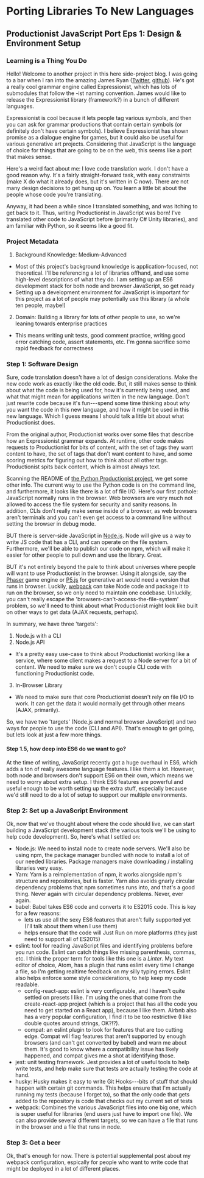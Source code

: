 # Porting Libraries To New Languages
## Productionist JavaScript Port Eps 1: Design & Environment Setup
### Learning is a Thing You Do

Hello!  Welcome to another project in this here side-project blog.  I was going to a bar when I ran into the amazing James Ryan ([Twitter](https://twitter.com/xfoml), [github](http://github.com/james-owen-ryan)). He's got a really cool grammar engine called Expressionist, which has lots of submodules that follow the -ist naming convention.  James would like to release the Expressionist library (framework?) in a bunch of different languages.

Expressionist is cool because it lets people tag various symbols, and then you can ask for grammar productions that contain certain symbols (or definitely don't have certain symbols).  I believe Expressionist has shown promise as a dialogue engine for games, but it could also be useful for various generative art projects.  Considering that JavaScript is the language of choice for things that are going to be on the web, this seems like a port that makes sense.

Here's a weird fact about me: I love code translation work.  I don't have a good reason why.  It's a fairly straight-forward task, with easy constraints (make X do what it already does, but it's written in C now).  There are not many design decisions to get hung up on.  You learn a little bit about the people whose code you're translating.

Anyway, it had been a while since I translated something, and was itching to get back to it.  Thus, writing Productionist in JavaScript was born!  I've translated other code to JavaScript before (primarily C# Unity libraries), and am familiar with Python, so it seems like a good fit.

### Project Metadata
1. Background Knowledge: Medium-Advanced
  * Most of this project's background knowledge is application-focused, not theoretical.  I'll be referencing a lot of libraries offhand, and use some high-level descriptions of what they do. I am setting up an ES6 development stack for both node and browser JavaScript, so get ready
  * Setting up a development environment for JavaScript is important for this project as a lot of people may potentially use this library (a whole ten people, maybe!)
2. Domain: Building a library for lots of other people to use, so we're leaning towards enterprise practices
  * This means writing unit tests, good comment practice, writing good error catching code, assert statements, etc.  I'm gonna sacrifice some rapid feedback for correctness

### Step 1: Software Design

Sure, code translation doesn't have a lot of design considerations.  Make the new code work as exactly like the old code.  But, it still makes sense to think about what the code is being used for, how it's currently being used, and what that might mean for applications written in the new language.  Don't just rewrite code because it's fun---spend some time thinking about _why_ you want the code in this new language, and how it might be used in this new language.  Which I guess means I should talk a little bit about what Productionist does.

From the original author, Productionist works over some files that describe how an Expressionist grammar expands.  At runtime, other code makes requests to Productionist for bits of content, with the set of tags they want content to have, the set of tags that don't want content to have, and some scoring metrics for figuring out how to think about all other tags.  Productionist spits back content, which is almost always text.

Scanning the README of [the Python Productionist project](https://github.com/james-owen-ryan/productionist), we get some other info.  The current way to use the Python code is on the command line, and furthermore, it looks like there is a lot of file I/O.  Here's our first pothole: JavaScript <airquote> normally </airquote> runs in the browser. Web browsers are very much not allowed to access the file system for security and sanity reasons.  In addition, CLIs don't really make sense inside of a browser, as web browsers aren't terminals and you can't even get access to a command line without setting the browser in debug mode.

BUT there is server-side JavaScript in [Node.js](http://nodejs.org/).  Node will give us a way to write JS code that has a CLI, and can operate on the file system.  Furthermore, we'll be able to publish our code on npm, which will make it easier for other people to pull down and use the library.  Great.

BUT it's not entirely beyond the pale to think about universes where people will want to use Productionist in the browser.  Using it alongside, say the [Phaser](http://phaser.io/) game engine or [P5.js](https://p5js.org/) for generative art would need a version that runs in browser.  Luckily, [webpack](https://webpack.js.org/) can take Node code and package it to run on the browser, so we only need to maintain one codebase.  Unluckily, you can't really escape the 'browsers-can't-access-the-file-system' problem, so we'll need to think about what Productionist might look like built on other ways to get data (AJAX requests, perhaps).

In summary, we have three 'targets':
1. Node.js with a CLI
2. Node.js API
  * It's a pretty easy use-case to think about Productionist working like a service, where some client makes a request to a Node server for a bit of content.  We need to make sure we don't couple CLI code with functioning Productionist code.
3. In-Browser Library
  * We need to make sure that core Productionist doesn't rely on file I/O to work.  It can get the data it would normally get through other means (AJAX, primarily).

So, we have two 'targets' (Node.js and normal browser JavaScript) and two ways for people to use the code (CLI and API).  That's enough to get going, but lets look at just a few more things.

#### Step 1.5, how deep into ES6 do we want to go?

At the time of writing, JavaScript recently got a huge overhaul in ES6, which adds a ton of really awesome language features.  I like them a lot.  However, both node and browsers don't support ES6 on their own, which means we need to worry about extra setup.  I think ES6 features are powerful and useful enough to be worth setting up the extra stuff, especially because we'd still need to do a lot of setup to support our multiple environments.

### Step 2: Set up a JavaScript Environment

Ok, now that we've thought about where the code should live, we can start building a JavaScript development stack (the various tools we'll be using to help code development).  So, here's what I settled on:
* Node.js: We need to install node to create node servers.  We'll also be using npm, the package manager bundled with node to install a lot of our needed libraries.  Package managers make downloading / installing libraries very easy.
* Yarn:  Yarn is a reimplementation of npm, it works alongside npm's structure and repositories, but is faster.  Yarn also avoids gnarly circular dependency problems that npm sometimes runs into, and that's a good thing.  Never again with circular dependency problems.  Never, ever again.
* babel: Babel takes ES6 code and converts it to ES2015 code.  This is key for a few reasons:
  * lets us use all the sexy ES6 features that aren't fully supported yet (I'll talk about them when I use them)
  * helps ensure that the code will Just Run on more platforms (they just need to support all of ES2015)
* eslint: tool for reading JavaScript files and identifying problems before you run code.  Eslint can catch things like missing parenthesis, commas, etc.  I think the proper term for tools like this one is a _Linter_.  My text editor of choice, Atom, has a plugin that runs eslint every time I change a file, so I'm getting realtime feedback on my silly typing errors.  Eslint also helps enforce some style considerations, to help keep my code readable.
  * config-react-app: eslint is very configurable, and I haven't quite settled on presets I like.  I'm using the ones that come from the create-react-app project (which is a project that has all the code you need to get started on a React app), because I like them.  Airbnb also has a very popular configuration, I find it to be too restrictive (I like double quotes around strings, OK?!?).
  * compat: an eslint plugin to look for features that are too cutting edge.  Compat will flag features that aren't supported by enough browsers (and can't get converted by babel) and warn me about them.  It's good to know where a compatibility issue has likely happened, and compat gives me a shot at identifying those.
* jest: unit testing framework.  Jest provides a lot of useful tools to help write tests, and help make sure that tests are actually testing the code at hand.
* husky: Husky makes it easy to write Git Hooks---bits of stuff that should happen with certain git commands.  This helps ensure that I'm actually running my tests (because I forget to), so that the only code that gets added to the repository is code that checks out my current set of tests
* webpack: Combines the various JavaScript files into one big one, which is super useful for libraries (end users just have to import one file).  We can also provide several different targets, so we can have a file that runs in the browser and a file that runs in node.

### Step 3: Get a beer

Ok, that's enough for now.  There is potential supplemental post about my webpack configuration, espically for people who want to write code that might be deployed in a lot of different places.
